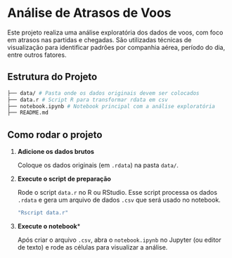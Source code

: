 # Análise de Atrasos de Voos

Este projeto realiza uma análise exploratória dos dados de voos, com foco em atrasos nas partidas e chegadas. São utilizadas técnicas de visualização para identificar padrões por companhia aérea, período do dia, entre outros fatores.

## Estrutura do Projeto
```bash
├── data/ # Pasta onde os dados originais devem ser colocados
├── data.r # Script R para transformar rdata em csv
├── notebook.ipynb # Notebook principal com a análise exploratória
├── README.md
```


## Como rodar o projeto

1. **Adicione os dados brutos**

   Coloque os dados originais (em `.rdata`) na pasta `data/`.

2. **Execute o script de preparação**

   Rode o script `data.r` no R ou RStudio. Esse script processa os dados `.rdata` e gera um arquivo de dados `.csv` que será usado no notebook.

   ```bash
   "Rscript data.r"
   ```

3. **Execute o notebook***

   Após criar o arquivo `.csv`, abra o `notebook.ipynb` no Jupyter (ou editor de texto) e rode as células para visualizar a análise.
